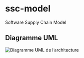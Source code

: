 # ssc-model
Software Supply Chain Model


## Diagramme UML

![Diagramme UML de l’architecture](docs/uml/architecture.svg)



